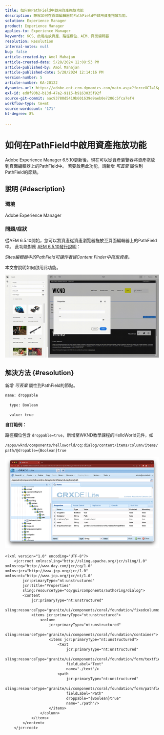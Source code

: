 ```yaml
---
title: 如何在PathField中啟用資產拖放功能
description: 瞭解如何在頁面編輯器的PathField中啟用資產拖放功能。
solution: Experience Manager
product: Experience Manager
applies-to: Experience Manager
keywords: KCS、啟用拖放資產、路徑欄位、AEM、頁面編輯器
resolution: Resolution
internal-notes: null
bug: false
article-created-by: Amol Mahajan
article-created-date: 5/28/2024 12:08:53 PM
article-published-by: Amol Mahajan
article-published-date: 5/28/2024 12:14:16 PM
version-number: 5
article-number: KA-20122
dynamics-url: https://adobe-ent.crm.dynamics.com/main.aspx?forceUCI=1&pagetype=entityrecord&etn=knowledgearticle&id=c9dc6c09-eb1c-ef11-840a-6045bd06fa9d
exl-id: ed8f90b2-b13d-47a2-9115-b9163035f92f
source-git-commit: aac93780d5419b601639e9aeb0e7206c5fca7ef4
workflow-type: tm+mt
source-wordcount: '171'
ht-degree: 8%

---
```


# 如何在PathField中啟用資產拖放功能


Adobe Experience Manager 6.5.10更新後，現在可以從資產瀏覽器將資產拖放到頁面編輯器上的PathField中。 若要啟用此功能，請新增 *可丟棄* 屬性到PathField的節點。

## 說明 {#description}


### 環境

Adobe Experience Manager

### 問題/症狀

從AEM 6.5.10開始，您可以將資產從資產瀏覽器拖放至頁面編輯器上的PathField中。 此功能對應 [AEM 6.5.10發行說明](https://experienceleague.adobe.com/docs/experience-manager-65/content/release-notes/service-pack/6-5-10.html?lang=en)：

*Sites編輯器中的PathField可讓作者從Content Finder中拖曳資產。*

本文會說明如何啟用此功能。

![](assets/___d4dc6c09-eb1c-ef11-840a-6045bd06fa9d___.gif)


## 解決方法 {#resolution}


新增 *可丟棄* 屬性到PathField的節點。


```
name: droppable

  type: Boolean

  value: true
```


<b>自訂範例：</b>

路徑欄位包含 `droppable=true`，新增至WKND教學課程的HelloWorld元件，如

`/apps/wknd/components/helloworld/cq:dialog/content/items/column/items/path/@dropable={Boolean}true`

![](assets/6106400f-2b07-ed11-82e4-00224808e483.png)


```
<?xml version="1.0" encoding="UTF-8"?>
    <jcr:root xmlns:sling="http://sling.apache.org/jcr/sling/1.0" xmlns:cq="http://www.day.com/jcr/cq/1.0" xmlns:jcr="http://www.jcp.org/jcr/1.0" xmlns:nt="http://www.jcp.org/jcr/nt/1.0"
        jcr:primaryType="nt:unstructured"
        jcr:title="Properties"
        sling:resourceType="cq/gui/components/authoring/dialog">
        <content
            jcr:primaryType="nt:unstructured"
            sling:resourceType="granite/ui/components/coral/foundation/fixedcolumns">
            <items jcr:primaryType="nt:unstructured">
                <column
                    jcr:primaryType="nt:unstructured"
                    sling:resourceType="granite/ui/components/coral/foundation/container">
                    <items jcr:primaryType="nt:unstructured">
                        <text
                            jcr:primaryType="nt:unstructured"
                            sling:resourceType="granite/ui/components/coral/foundation/form/textfield"
                            fieldLabel="Text"
                            name="./text"/>
                        <path
                            jcr:primaryType="nt:unstructured"
                            sling:resourceType="granite/ui/components/coral/foundation/form/pathfield"
                            fieldLabel="Path"
                            droppable="{Boolean}true"
                            name="./path"/>
                    </items>
                </column>
            </items>
        </content>
    </jcr:root>
```
